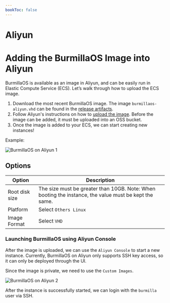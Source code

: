 ```yaml
---
bookToc: false
---
```


# Aliyun

# Adding the BurmillaOS Image into Aliyun

BurmillaOS is available as an image in Aliyun, and can be easily run in Elastic Compute Service (ECS).  Let’s walk through how to upload the ECS image.

1. Download the most recent BurmillaOS image. The image `burmillaos-aliyun.vhd` can be found in the [release artifacts](https://github.com/burmilla/os/releases).
2. Follow Aliyun's instructions on how to [upload the image](https://help.aliyun.com/document_detail/127285.html). Before the image can be added, it must be uploaded into an OSS bucket.
3. Once the image is added to your ECS, we can start creating new instances!

Example:

![BurmillaOS on Aliyun 1](/docs/images/BurmillaOS_aliyun1.jpg)

## Options

| Option | Description |
| --- | --- |
| Root disk size | The size must be greater than 10GB. Note: When booting the instance, the value must be kept the same. |
| Platform |  Select `Others Linux` |
| Image Format | Select `VHD` |

### Launching BurmillaOS using Aliyun Console

After the image is uploaded, we can use the `Aliyun Console` to start a new instance. Currently, BurmillaOS on Aliyun only supports SSH key access, so it can only be deployed through the UI.

Since the image is private, we need to use the `Custom Images`.

![BurmillaOS on Aliyun 2](/docs/images/BurmillaOS_aliyun2.jpg)

After the instance is successfully started, we can login with the `burmilla` user via SSH.
